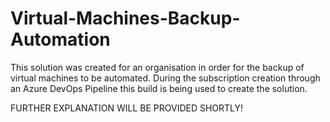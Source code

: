 # Virtual-Machines-Backup-Automation
This solution was created for an organisation in order for the backup of virtual machines to be automated. During the subscription creation through an Azure DevOps Pipeline this build is being used to create the solution. 

FURTHER EXPLANATION WILL BE PROVIDED SHORTLY!

